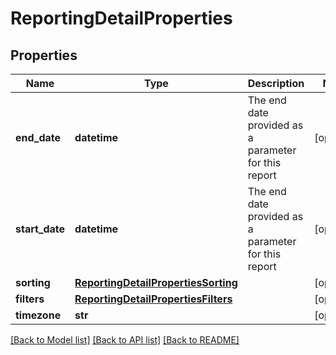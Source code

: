 # ReportingDetailProperties

## Properties
Name | Type | Description | Notes
------------ | ------------- | ------------- | -------------
**end_date** | **datetime** | The end date provided as a parameter for this report | [optional] 
**start_date** | **datetime** | The end date provided as a parameter for this report | [optional] 
**sorting** | [**ReportingDetailPropertiesSorting**](ReportingDetailPropertiesSorting.md) |  | [optional] 
**filters** | [**ReportingDetailPropertiesFilters**](ReportingDetailPropertiesFilters.md) |  | [optional] 
**timezone** | **str** |  | [optional] 

[[Back to Model list]](../README.md#documentation-for-models) [[Back to API list]](../README.md#documentation-for-api-endpoints) [[Back to README]](../README.md)


